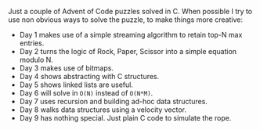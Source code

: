 Just a couple of Advent of Code puzzles solved in C. When possible I try to use non obvious ways to solve the puzzle, to make things more creative:

* Day 1 makes use of a simple streaming algorithm to retain top-N max entries.
* Day 2 turns the logic of Rock, Paper, Scissor into a simple equation modulo N.
* Day 3 makes use of bitmaps.
* Day 4 shows abstracting with C structures.
* Day 5 shows linked lists are useful.
* Day 6 will solve in `O(N)` instead of `O(N*M)`.
* Day 7 uses recursion and building ad-hoc data structures.
* Day 8 walks data structures using a velocity vector.
* Day 9 has nothing special. Just plain C code to simulate the rope.
